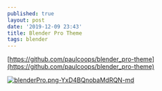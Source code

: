 ```yaml
---
published: true
layout: post
date: '2019-12-09 23:43'
title: Blender Pro Theme
tags: blender 
---
```

[https://github.com/paulcoops/blender_pro-theme](https://github.com/paulcoops/blender_pro-theme)

[![blenderPro.png-YxD4BQnobaMdRQN-md](https://i.imgur.com/NmZXXUl.png)](https://i.imgur.com/YJ2lBUK.png)
